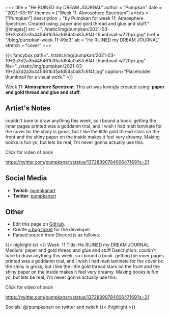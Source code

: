 +++
title =       "He RUINED my DREAM JOURNAL"
author =      "Pumpkan"
date =        "2021-03-19"
themes =      ["Week 11: Atmosphere Spectrum"]
artists =     ["Pumpkan"]
description = "by Pumpkan for week 11: Atmosphere Spectrum. Created using: paper and gold thread and glue and stuff."
[[images]]
              src = "../static/img/pumpkan/2021-03-19+2a3d2a3b445461b35afd54a0a87c6f4f-thumbnail-w720px.jpg"
              href = "/blog/pumpkan-week-11-49d3"
              alt = "He RUINED my DREAM JOURNAL"
              stretch = "cover"
+++


{{< fancybox path="../static/img/pumpkan/2021-03-19+2a3d2a3b445461b35afd54a0a87c6f4f-thumbnail-w720px.jpg" file="../static/img/pumpkan/2021-03-19+2a3d2a3b445461b35afd54a0a87c6f4f.jpg" caption="Placeholder thumbnail for a visual work." >}}


Week 11: **Atmosphere Spectrum**. This art was lovingly created using: **paper and gold thread and glue and stuff**.

## Artist's Notes

couldn't bare to draw anything this week, so i bound a book. getting the inner pages printed was a goddamn trial, and i wish I had matt laminate for the cover bc the shiny is gross, but I like the little gold thread stars on the front and the shiny paper on the inside makes it feel very dreamy. Making books is fun yo, but lets be real, I'm never gonna actually use this. 

Click for video of book 

https://twitter.com/pumpkanart/status/1372889078400647169?s=21

## Social Media

- **Twitch**: <a href='https://twitch.tv/pumpkanart' target='_blank'>pumpkanart</a>
- **Twitter**: <a href='https://twitter.com/pumpkanart' target='_blank'>pumpkanart</a>

## Other

- Edit this page on [GitHub](https://github.com/teaminkling/web-refresh/edit/main/content/blog/pumpkan-week-11-49d3.md).
- Create [a bug ticket](https://github.com/teaminkling/web-refresh/issues/new?assignees=&labels=bug&template=problem-report.md&title=) for the developer.
- Parsed source from Discord is as follows:

{{< highlight txt >}}
Week: 11
Title: He RUINED my DREAM JOURNAL 
Medium: paper and gold thread and glue and stuff 
Description: couldn't bare to draw anything this week, so i bound a book. getting the inner pages printed was a goddamn trial, and i wish I had matt laminate for the cover bc the shiny is gross, but I like the little gold thread stars on the front and the shiny paper on the inside makes it feel very dreamy. Making books is fun yo, but lets be real, I'm never gonna actually use this. 

Click for video of book 

https://twitter.com/pumpkanart/status/1372889078400647169?s=21

Socials: @/pumpkanart on twitter and twitch
{{< /highlight >}}